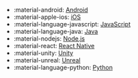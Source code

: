 <!-- To add an entry, first add an SVG logo in overrides/.icons, then add a new line item in the table. Wrap the icon filename in colons to reference it. -->

<div class="grid cards" markdown>

- :material-android: [Android](../data/sdks/android.md)
- :material-apple-ios: [iOS](../data/sdks/ios.md)
- :material-language-javascript: [JavaScript](../data/sdks/javascript.md)
- :material-language-java: [Java](../data/sdks/java.md)
- :material-nodejs: [Node.js](../data/sdks/node.md)
- :material-react: [React Native](../data/sdks/react-native.md)
- :material-unity: [Unity](../data/sdks/unity.md)
- :material-unreal: [Unreal](../data/sdks/unreal.md)
- :material-language-python: [Python](../data/sdks/python.md)

</div>
